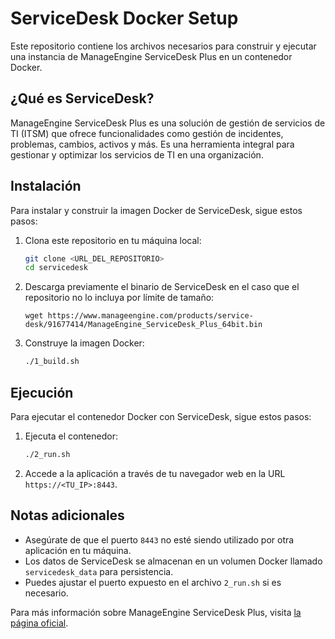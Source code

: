# ServiceDesk Docker Setup

Este repositorio contiene los archivos necesarios para construir y ejecutar una instancia de ManageEngine ServiceDesk Plus en un contenedor Docker.

## ¿Qué es ServiceDesk?

ManageEngine ServiceDesk Plus es una solución de gestión de servicios de TI (ITSM) que ofrece funcionalidades como gestión de incidentes, problemas, cambios, activos y más. Es una herramienta integral para gestionar y optimizar los servicios de TI en una organización.

## Instalación

Para instalar y construir la imagen Docker de ServiceDesk, sigue estos pasos:

1. Clona este repositorio en tu máquina local:
    ```sh
    git clone <URL_DEL_REPOSITORIO>
    cd servicedesk
    ```
2. Descarga previamente el binario de ServiceDesk en el caso que el repositorio no lo incluya por límite de tamaño:
    ```
    wget https://www.manageengine.com/products/service-desk/91677414/ManageEngine_ServiceDesk_Plus_64bit.bin  
    ```

3. Construye la imagen Docker:
    ```sh
    ./1_build.sh
    ```

## Ejecución

Para ejecutar el contenedor Docker con ServiceDesk, sigue estos pasos:

1. Ejecuta el contenedor:
    ```sh
    ./2_run.sh
    ```

2. Accede a la aplicación a través de tu navegador web en la URL `https://<TU_IP>:8443`.

## Notas adicionales

- Asegúrate de que el puerto `8443` no esté siendo utilizado por otra aplicación en tu máquina.
- Los datos de ServiceDesk se almacenan en un volumen Docker llamado `servicedesk_data` para persistencia.
- Puedes ajustar el puerto expuesto en el archivo `2_run.sh` si es necesario.

Para más información sobre ManageEngine ServiceDesk Plus, visita [la página oficial](https://www.manageengine.com/products/service-desk/).
